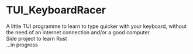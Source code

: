 # TUI_KeyboardRacer
A little TUI programme to learn to type quicker with your keyboard, without the need of an internet connection and/or a good computer.
<br>
Side project to learn Rust
<br>
...in progress
